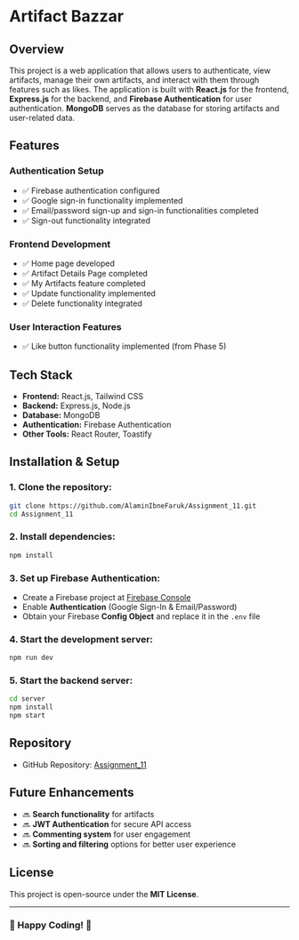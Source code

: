 # Artifact Bazzar

## Overview
This project is a web application that allows users to authenticate, view artifacts, manage their own artifacts, and interact with them through features such as likes. The application is built with **React.js** for the frontend, **Express.js** for the backend, and **Firebase Authentication** for user authentication. **MongoDB** serves as the database for storing artifacts and user-related data.

## Features
### **Authentication Setup**
- ✅ Firebase authentication configured
- ✅ Google sign-in functionality implemented
- ✅ Email/password sign-up and sign-in functionalities completed
- ✅ Sign-out functionality integrated

### **Frontend Development**
- ✅ Home page developed
- ✅ Artifact Details Page completed
- ✅ My Artifacts feature completed
- ✅ Update functionality implemented
- ✅ Delete functionality integrated

### **User Interaction Features**
- ✅ Like button functionality implemented (from Phase 5)

## Tech Stack
- **Frontend:** React.js, Tailwind CSS
- **Backend:** Express.js, Node.js
- **Database:** MongoDB
- **Authentication:** Firebase Authentication
- **Other Tools:** React Router, Toastify

## Installation & Setup
### **1. Clone the repository:**
```sh
git clone https://github.com/AlaminIbneFaruk/Assignment_11.git
cd Assignment_11
```

### **2. Install dependencies:**
```sh
npm install
```

### **3. Set up Firebase Authentication:**
- Create a Firebase project at [Firebase Console](https://console.firebase.google.com/)
- Enable **Authentication** (Google Sign-In & Email/Password)
- Obtain your Firebase **Config Object** and replace it in the `.env` file

### **4. Start the development server:**
```sh
npm run dev
```

### **5. Start the backend server:**
```sh
cd server
npm install
npm start
```

## Repository
- GitHub Repository: [Assignment_11](https://github.com/AlaminIbneFaruk/Assignment_11)

## Future Enhancements
- 🔜 **Search functionality** for artifacts
- 🔜 **JWT Authentication** for secure API access
- 🔜 **Commenting system** for user engagement
- 🔜 **Sorting and filtering** options for better user experience

## License
This project is open-source under the **MIT License**.

---
### 🚀 Happy Coding! 🎉

